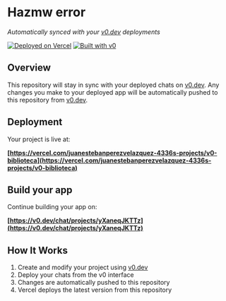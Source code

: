 # Hazmw error

*Automatically synced with your [v0.dev](https://v0.dev) deployments*

[![Deployed on Vercel](https://img.shields.io/badge/Deployed%20on-Vercel-black?style=for-the-badge&logo=vercel)](https://vercel.com/juanestebanperezvelazquez-4336s-projects/v0-biblioteca)
[![Built with v0](https://img.shields.io/badge/Built%20with-v0.dev-black?style=for-the-badge)](https://v0.dev/chat/projects/yXaneqJKTTz)

## Overview

This repository will stay in sync with your deployed chats on [v0.dev](https://v0.dev).
Any changes you make to your deployed app will be automatically pushed to this repository from [v0.dev](https://v0.dev).

## Deployment

Your project is live at:

**[https://vercel.com/juanestebanperezvelazquez-4336s-projects/v0-biblioteca](https://vercel.com/juanestebanperezvelazquez-4336s-projects/v0-biblioteca)**

## Build your app

Continue building your app on:

**[https://v0.dev/chat/projects/yXaneqJKTTz](https://v0.dev/chat/projects/yXaneqJKTTz)**

## How It Works

1. Create and modify your project using [v0.dev](https://v0.dev)
2. Deploy your chats from the v0 interface
3. Changes are automatically pushed to this repository
4. Vercel deploys the latest version from this repository